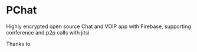 # PChat
Highly encrypted open source Chat and VOIP app with Firebase, supporting conference and p2p calls with jitsi

Thanks to
